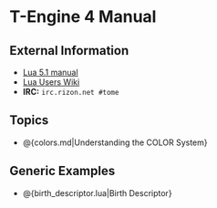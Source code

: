 # T-Engine 4 Manual

## External Information
* <a href="http://www.lua.org/manual/5.1/index.html">Lua 5.1 manual</a>
* <a href="http://lua-users.org/wiki/LuaDirectory">Lua Users Wiki</a>
* <strong>IRC:</strong> <code>irc.rizon.net #tome</code>


## Topics
* @{colors.md|Understanding the COLOR System}

## Generic Examples
* @{birth_descriptor.lua|Birth Descriptor}